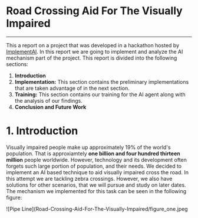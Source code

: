 # Road Crossing Aid For The Visually Impaired

---

This a report on a project that was developed in a hackathon hosted by [ImplementAI](https://mcgillai.com/implementai-2018). In this report we are going to implement and analyze the AI mechanism part of the project. This report is divided into the following sections:

 1. **Introduction**
 2. **Implementation:** This section contains the preliminary implementations that are taken advantage of in the next section.
 3. **Training:** This section contains our training for the AI agent along with the analysis of our findings.
 4. **Conclusion and Future Work**
 
# 1. Introduction
Visually impaired people make up approximately 19\% of the world's population. That is approxiamtely **one billion and four hundred thirteen million** people worldwide. However, technology and its development often forgets such large portion of population, and their needs. We decided to implement an AI based technique to aid visually impaired cross the road. In this attempt we are tackling zebra crossings. However, we also have solutions for other scenarios, that we will pursue and study on later dates. The mechanism we implemented for this task can be seen in the following figure:

![Pipe Line](Road-Crossing-Aid-For-The-Visually-Impaired/figure_one.jpeg
      
